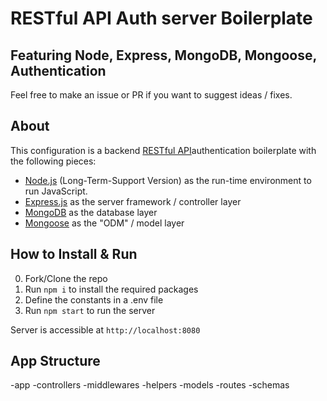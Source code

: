# RESTful API Auth server Boilerplate

## Featuring Node, Express, MongoDB, Mongoose, Authentication

Feel free to make an issue or PR if you want to suggest ideas / fixes.

## About

This configuration is a backend [RESTful API](https://en.wikipedia.org/wiki/Representational_state_transfer)authentication boilerplate with the following pieces:

- [Node.js](https://nodejs.org/en/) (Long-Term-Support Version) as the run-time environment to run JavaScript.
- [Express.js](https://expressjs.com/) as the server framework / controller layer
- [MongoDB](https://www.mongodb.com/) as the database layer
- [Mongoose](https://mongoosejs.com/) as the "ODM" / model layer

## How to Install & Run

0.  Fork/Clone the repo
1.  Run `npm i` to install the required packages
2.  Define the constants in a .env file
3.  Run `npm start` to run the server

Server is accessible at `http://localhost:8080`

## App Structure

-app
-controllers
-middlewares
-helpers
-models
-routes
-schemas
